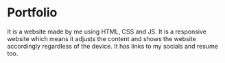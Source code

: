 # Portfolio
It is a website made by me using HTML, CSS and JS. 
It is a responsive website which means it adjusts the content and shows the website accordingly regardless of the device.
It has links to my socials and resume too.
